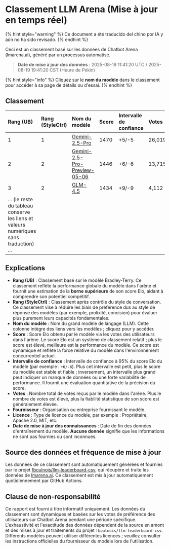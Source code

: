 # Classement LLM Arena (Mise à jour en temps réel)


{% hint style="warning" %}
Ce document a été traducido del chino por IA y aún no ha sido revisado.
{% endhint %}




Ceci est un classement basé sur les données de Chatbot Arena (lmarena.ai), généré par un processus automatisé.

> **Date de mise à jour des données** : 2025-08-19 11:41:20 UTC / 2025-08-19 19:41:20 CST (Heure de Pékin)

{% hint style="info" %}
Cliquez sur le **nom du modèle** dans le classement pour accéder à sa page de détails ou d'essai.
{% endhint %}

## Classement

| Rang (UB) | Rang (StyleCtrl) | Nom du modèle                                                                                                                             | Score | Intervalle de confiance | Votes     | Fournisseur                  | Licence                    | Date de mise à jour des connaissances |
|:----------|:-----------------|:-------------------------------------------------------------------------------------------------------------------------------------------|:------|:-------------------------|:----------|:-----------------------------|:---------------------------|:--------------------------------------|
| 1         | 1                | [Gemini-2.5-Pro](http://aistudio.google.com/app/prompts/new_chat?model=gemini极2.5-pro)                                                     | 1470  | +5/-5                    | 26,019    | Google                       | Propriétaire              | nan                                   |
| 2         | 2                | [Gemini-2.5-Pro-Preview-05-06](http://aistudio.google.com/app/prompts/new_chat?model=gemini-2.5-pro-preview-05-06)                         | 1446  | +6/-6                    | 13,715    | Google                       | Propriétaire              | nan                                   |
| 3         | 2                | [GLM-4.5](https://z.ai/blog/glm-4.5)                                                                                                       | 1434  | +9/-9                    | 4,112     | Z.ai                         | MIT                        | nan                                   |
| ... (le reste du tableau conserve les liens et valeurs numériques sans traduction) ... |

## Explications

- **Rang (UB)** : Classement basé sur le modèle Bradley-Terry. Ce classement reflète la performance globale du modèle dans l'arène et fournit une estimation de la **borne supérieure** de son score Elo, aidant à comprendre son potentiel compétitif.
- **Rang (StyleCtrl)** : Classement après contrôle du style de conversation. Ce classement vise à réduire les biais de préférence dus au style de réponse des modèles (par exemple, prolixité, concision) pour évaluer plus purement leurs capacités fondamentales.
- **Nom du modèle** : Nom du grand modèle de langage (LLM). Cette colonne intègre des liens vers les modèles ; cliquez pour y accéder.
- **Score** : Score Elo obtenu par le modèle via les votes des utilisateurs dans l'arène. Le score Elo est un système de classement relatif ; plus le score est élevé, meilleure est la performance du modèle. Ce score est dynamique et reflète la force relative du modèle dans l'environnement concurrentiel actuel.
- **Intervalle de confiance** : Intervalle de confiance à 95% du score Elo du modèle (par exemple : `+6/-6`). Plus cet intervalle est petit, plus le score du modèle est stable et fiable ; inversement, un intervalle plus grand peut indiquer un manque de données ou une forte variabilité de performance. Il fournit une évaluation quantitative de la précision du score.
- **Votes** : Nombre total de votes reçus par le modèle dans l'arène. Plus le nombre de votes est élevé, plus la fiabilité statistique de son score est généralement élevée.
- **Fournisseur** : Organisation ou entreprise fournissant le modèle.
- **Licence** : Type de licence du modèle, par exemple : Propriétaire, Apache 2.0, MIT, etc.
- **Date de mise à jour des connaissances** : Date de fin des données d'entraînement du modèle. **Aucune donnée** signifie que les informations ne sont pas fournies ou sont inconnues.

## Source des données et fréquence de mise à jour

Les données de ce classement sont automatiquement générées et fournies par le projet [fboulnois/llm-leaderboard-csv](https://github.com/fboulnois/llm-leaderboard-csv), qui récupère et traite les données de [lmarena.ai](https://lmarena.ai/). Ce classement est mis à jour automatiquement quotidiennement par GitHub Actions.

## Clause de non-responsabilité

Ce rapport est fourni à titre informatif uniquement. Les données du classement sont dynamiques et basées sur les votes de préférence des utilisateurs sur Chatbot Arena pendant une période spécifique. L'exhaustivité et l'exactitude des données dépendent de la source en amont et des mises à jour et traitements du projet `fboulnois/llm-leaderboard-csv`. Différents modèles peuvent utiliser différentes licences ; veuillez consulter les instructions officielles du fournisseur du modèle lors de l'utilisation.
